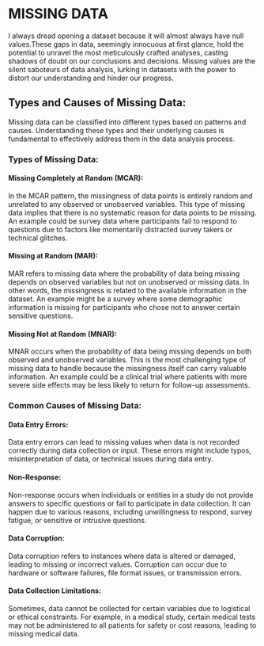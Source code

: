 # MISSING DATA
I always dread opening a dataset because it will almost always have null values.These gaps in data, seemingly innocuous at first glance,
hold the potential to unravel the most meticulously crafted analyses, casting shadows of doubt on our conclusions and decisions.
Missing values are the silent saboteurs of data analysis, lurking in datasets with the power to distort our understanding and hinder our progress.

## Types and Causes of Missing Data:
Missing data can be classified into different types based on patterns and causes. Understanding these types and their underlying causes is fundamental to effectively address them in the data analysis process.

### Types of Missing Data:

#### Missing Completely at Random (MCAR):
In the MCAR pattern, the missingness of data points is entirely random and unrelated to any observed or unobserved variables.
This type of missing data implies that there is no systematic reason for data points to be missing.
An example could be survey data where participants fail to respond to questions due to factors like momentarily distracted survey takers or technical glitches.

#### Missing at Random (MAR):
MAR refers to missing data where the probability of data being missing depends on observed variables but not on unobserved or missing data.
In other words, the missingness is related to the available information in the dataset.
An example might be a survey where some demographic information is missing for participants who chose not to answer certain sensitive questions.

#### Missing Not at Random (MNAR):
MNAR occurs when the probability of data being missing depends on both observed and unobserved variables.
This is the most challenging type of missing data to handle because the missingness itself can carry valuable information.
An example could be a clinical trial where patients with more severe side effects may be less likely to return for follow-up assessments.

### Common Causes of Missing Data:

#### Data Entry Errors:
Data entry errors can lead to missing values when data is not recorded correctly during data collection or input.
These errors might include typos, misinterpretation of data, or technical issues during data entry.

#### Non-Response:
Non-response occurs when individuals or entities in a study do not provide answers to specific questions or fail to participate in data collection.
It can happen due to various reasons, including unwillingness to respond, survey fatigue, or sensitive or intrusive questions.

#### Data Corruption:
Data corruption refers to instances where data is altered or damaged, leading to missing or incorrect values.
Corruption can occur due to hardware or software failures, file format issues, or transmission errors.

#### Data Collection Limitations:
Sometimes, data cannot be collected for certain variables due to logistical or ethical constraints.
For example, in a medical study, certain medical tests may not be administered to all patients for safety or cost reasons, leading to missing medical data.
